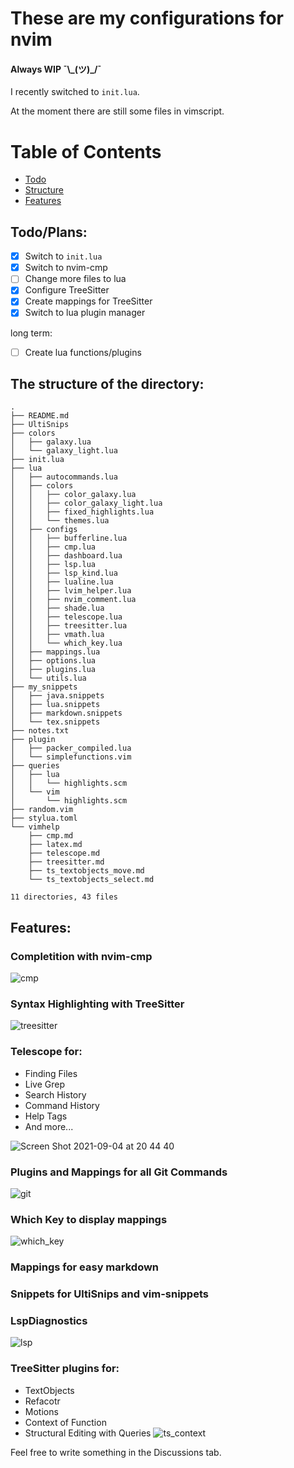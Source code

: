 # These are my configurations for nvim
#### Always WIP ¯\\\_(ツ)_/¯

I recently switched to `init.lua`.

At the moment there are still some files in vimscript.

Table of Contents
=================

* [Todo](https://github.com/max397574/Vim_Config#todoplans)
* [Structure](https://github.com/max397574/Vim_Config#the-structure-of-the-directory)
* [Features](https://github.com/max397574/Vim_Config#features)

## Todo/Plans:

- [x] Switch to `init.lua`
- [x] Switch to nvim-cmp
- [ ] Change more files to lua
- [x] Configure TreeSitter
- [x] Create mappings for TreeSitter
- [x] Switch to lua plugin manager

long term:
- [ ] Create lua functions/plugins

## The structure of the directory:
```
.
├── README.md
├── UltiSnips
├── colors
│   ├── galaxy.lua
│   └── galaxy_light.lua
├── init.lua
├── lua
│   ├── autocommands.lua
│   ├── colors
│   │   ├── color_galaxy.lua
│   │   ├── color_galaxy_light.lua
│   │   ├── fixed_highlights.lua
│   │   └── themes.lua
│   ├── configs
│   │   ├── bufferline.lua
│   │   ├── cmp.lua
│   │   ├── dashboard.lua
│   │   ├── lsp.lua
│   │   ├── lsp_kind.lua
│   │   ├── lualine.lua
│   │   ├── lvim_helper.lua
│   │   ├── nvim_comment.lua
│   │   ├── shade.lua
│   │   ├── telescope.lua
│   │   ├── treesitter.lua
│   │   ├── vmath.lua
│   │   └── which_key.lua
│   ├── mappings.lua
│   ├── options.lua
│   ├── plugins.lua
│   └── utils.lua
├── my_snippets
│   ├── java.snippets
│   ├── lua.snippets
│   ├── markdown.snippets
│   └── tex.snippets
├── notes.txt
├── plugin
│   ├── packer_compiled.lua
│   └── simplefunctions.vim
├── queries
│   ├── lua
│   │   └── highlights.scm
│   └── vim
│       └── highlights.scm
├── random.vim
├── stylua.toml
└── vimhelp
    ├── cmp.md
    ├── latex.md
    ├── telescope.md
    ├── treesitter.md
    ├── ts_textobjects_move.md
    └── ts_textobjects_select.md

11 directories, 43 files
```

Features:
---------

### Completition with nvim-cmp
![cmp](https://user-images.githubusercontent.com/81827001/132104885-a8961020-dccf-4be4-9e02-0fce969c74c7.png)


### Syntax Highlighting with TreeSitter
![treesitter](https://user-images.githubusercontent.com/81827001/132104907-ed1f152d-c2ce-4cb4-ab12-04358f148872.png)


### Telescope for:
  * Finding Files
  * Live Grep
  * Search History
  * Command History
  * Help Tags
  * And more...

![Screen Shot 2021-09-04 at 20 44 40](https://user-images.githubusercontent.com/81827001/132104944-7c75754d-5d5f-44d9-8453-2fdead83f270.png)


### Plugins and Mappings for all Git Commands
![git](https://user-images.githubusercontent.com/81827001/129145817-6ceb0aa2-b5ec-49c9-ad21-e45ef821c3e6.png)

### Which Key to display mappings
![which_key](https://user-images.githubusercontent.com/81827001/132104980-a7efc624-2062-40cd-982e-518ed3f22b4d.png)


### Mappings for easy markdown
### Snippets for UltiSnips and vim-snippets
### LspDiagnostics
![lsp](https://user-images.githubusercontent.com/81827001/132105006-e6f88337-30e9-4156-ad25-ff3215d40de8.png)


### TreeSitter plugins for:
  * TextObjects
  * Refacotr
  * Motions
  * Context of Function
  * Structural Editing with Queries
![ts_context](https://user-images.githubusercontent.com/81827001/129145865-8301102f-5b75-440f-9b61-218600248df1.png)

Feel free to write something in the Discussions tab.
